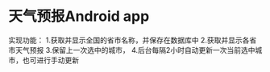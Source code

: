 # 天气预报Android app
实现功能：
1.获取并显示全国的省市名称，并保存在数据库中
2.获取并显示各省市天气预报
3.保留上一次选中的城市，
4.后台每隔2小时自动更新一次当前选中城市，也可进行手动更新
